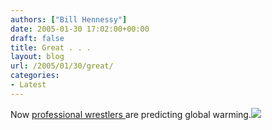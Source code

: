 ```yaml
---
authors: ["Bill Hennessy"]
date: 2005-01-30 17:02:00+00:00
draft: false
title: Great . . .
layout: blog
url: /2005/01/30/great/
categories:
- Latest
---
```


Now [professional wrestlers ](https://channels.netscape.com/ns/news/story.jsp?id=2005012919030002586895&dt=20050129190300&w=RTR&coview=)are predicting global warming.![](https://blog.billhennessy.com/aggbug.aspx?PostID=966)

